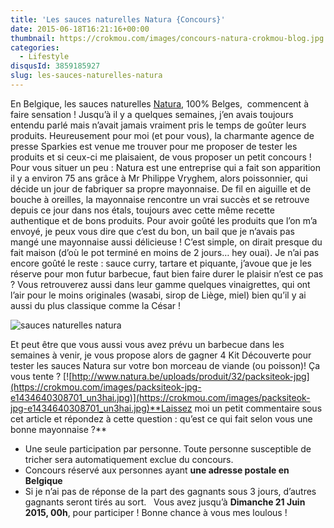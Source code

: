 ```yaml
---
title: 'Les sauces naturelles Natura {Concours}'
date: 2015-06-18T16:21:16+00:00
thumbnail: https://crokmou.com/images/concours-natura-crokmou-blog.jpg
categories:
  - Lifestyle
disqusId: 3859185927
slug: les-sauces-naturelles-natura
---
```


En Belgique, les sauces naturelles [Natura](http://www.natura.be), 100% Belges,  commencent à faire sensation ! Jusqu’à il y a quelques semaines, j’en avais toujours entendu parlé mais n’avait jamais vraiment pris le temps de goûter leurs produits. Heureusement pour moi (et pour vous), la charmante agence de presse Sparkies est venue me trouver pour me proposer de tester les produits et si ceux-ci me plaisaient, de vous proposer un petit concours ! Pour vous situer un peu : Natura est une entreprise qui a fait son apparition il y a environ 75 ans grâce à Mr Philippe Vryghem, alors poissonnier, qui décide un jour de fabriquer sa propre mayonnaise. De fil en aiguille et de bouche à oreilles, la mayonnaise rencontre un vrai succès et se retrouve depuis ce jour dans nos étals, toujours avec cette même recette authentique et de bons produits. Pour avoir goûté les produits que l’on m’a envoyé, je peux vous dire que c’est du bon, un bail que je n’avais pas mangé une mayonnaise aussi délicieuse ! C’est simple, on dirait presque du fait maison (d’où le pot terminé en moins de 2 jours… hey ouai). Je n’ai pas encore goûté le reste : sauce curry, tartare et piquante, j’avoue que je les réserve pour mon futur barbecue, faut bien faire durer le plaisir n’est ce pas ? Vous retrouverez aussi dans leur gamme quelques vinaigrettes, qui ont l’air pour le moins originales (wasabi, sirop de Liège, miel) bien qu’il y ai aussi du plus classique comme la César !

![sauces naturelles natura](https://crokmou.com/images/concours-natura-crokmou-blog-2_qqqsdb.jpg)

Et peut être que vous aussi vous avez prévu un barbecue dans les semaines à venir, je vous propose alors de gagner 4 Kit Découverte pour tester les sauces Natura sur votre bon morceau de viande (ou poisson)! Ça vous tente ? [![http://www.natura.be/uploads/produit/32/packsiteok-jpg](https://crokmou.com/images/packsiteok-jpg-e1434640308701_un3hai.jpg)](https://crokmou.com/images/packsiteok-jpg-e1434640308701_un3hai.jpg)**Laissez moi un petit commentaire sous cet article et répondez à cette question : qu’est ce qui fait selon vous une bonne mayonnaise ?**
* Une seule participation par personne. Toute personne susceptible de tricher sera automatiquement exclue du concours.
* Concours réservé aux personnes ayant **une adresse postale en Belgique**
* Si je n’ai pas de réponse de la part des gagnants sous 3 jours, d’autres gagnants seront tirés au sort.   Vous avez jusqu’à **Dimanche 21 Juin 2015, 00h**, pour participer ! Bonne chance à vous mes loulous !